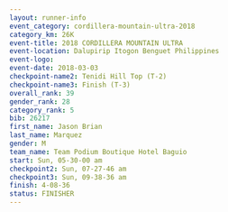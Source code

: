 ```yaml
---
layout: runner-info 
event_category: cordillera-mountain-ultra-2018 
category_km: 26K 
event-title: 2018 CORDILLERA MOUNTAIN ULTRA 
event-location: Dalupirip Itogon Benguet Philippines 
event-logo: 
event-date: 2018-03-03 
checkpoint-name2: Tenidi Hill Top (T-2) 
checkpoint-name3: Finish (T-3) 
overall_rank: 39
gender_rank: 28
category_rank: 5
bib: 26217
first_name: Jason Brian
last_name: Marquez
gender: M
team_name: Team Podium Boutique Hotel Baguio
start: Sun, 05-30-00 am
checkpoint2: Sun, 07-27-46 am
checkpoint3: Sun, 09-38-36 am
finish: 4-08-36
status: FINISHER
---
```

